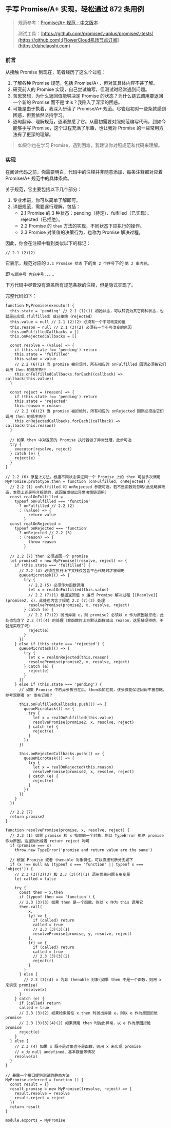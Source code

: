 
## 手写 Promise/A\+ 实现，轻松通过 872 条用例



> 规范参考：[Promise/A\+ 规范 \- 中文版本](https://github.com)
> 
> 
> 测试工具：[https://github.com/promises\-aplus/promises\-tests](https://github.com):[FlowerCloud机场节点订阅](https://dahelaoshi.com)


### 前言


从接触 Promise 到现在，笔者经历了这么个过程：


1. 了解各种 Promise 规范，包括 Promise/A\+，但对其具体内容不甚了解。
2. 研究前人的 Promise 实现，自己尝试编写，但测试时经常遇到问题。
3. 苦思冥想，为什么返回值能够决定 Promise 的状态？为什么链式调用要返回一个新的 Promise 而不是 this？我陷入了深深的困惑。
4. 可能是由于执着，我深入研读了 Promise/A\+ 规范。尽管起初对一些条款感到困惑，但我依然坚持学习。
5. 逐句翻译、理解规范，逐渐熟悉了它。从最初需要对照规范编写代码，到如今能够手写 Promise，这个过程充满了乐趣，也让我对 Promise 的一些常用方法有了更深的理解。



> 如果你也在学习 Promise，遇到困难，我建议你对照规范和代码来理解。


### 实现


在阅读代码之前，你需要明白，代码中的注释并非随意添加，每条注释都对应着 Promise/A\+ 规范中的具体条款。


关于规范，它主要包括以下几个部分：


1. 专业术语，你可以简单了解即可。
2. 详细规范，需要逐行理解，包括：
	* 2\.1 Promise 的 3 种状态：pending（待定）、fulfilled（已实现）、rejected（已拒绝）。
	* 2\.2 Promise 的 `then` 方法的实现，不同状态下应执行的操作。
	* 2\.3 Promise 对某值的决策行为，也称为 Promise 解决过程。


因此，你会在注释中看到类似以下的标记：



```
// 2.1 (2)(2)

```

它表示，规范对应的 `2.1 Promise 状态` 下的`第 2 个序号`下的 `第 2 条内容`。


即 `标题序号 内容序号...` 。


下方代码中尽管没有涵盖所有规范条款的注释，但是隐式实现了。


完整代码如下：



```
function MyPromise(executor) {
  this.state = 'pending' // 2.1 (1)(1) 初始状态，可以转变为其它两种状态，也就是已实现（fulfilled）或已拒绝（rejected）
  this.value = null // 2.1 (2)(2) 必须有一个不可改变的值
  this.reason = null // 2.1 (3)(2) 必须有一个不可改变的原因
  this.onFulfilledCallbacks = []
  this.onRejectedCallbacks = []

  const resolve = (value) => {
    if (this.state !== 'pending') return
    this.state = 'fulfilled'
    this.value = value
    // 2.2 (6)(1) 当 promise 被实现时，所有相应的 onFulfilled 回调必须按它们调用 then 的顺序执行
    this.onFulfilledCallbacks.forEach((callback) => callback(this.value))
  }

  const reject = (reason) => {
    if (this.state !== 'pending') return
    this.state = 'rejected'
    this.reason = reason
    // 2.2 (6)(2) 当 promise 被拒绝时，所有相应的 onRejected 回调必须按它们调用 then 的顺序执行
    this.onRejectedCallbacks.forEach((callback) => callback(this.reason))
  }

  // 如果 then 中对返回的 Promise 执行器做了异常处理，此步可选
  try {
    executor(resolve, reject)
  } catch (e) {
    reject(e)
  }
}

// 2.2 (6) 原型上方法，根据不同状态保证同一个 Promise 上的 then 可被多次调用
MyPromise.prototype.then = function (onFulfilled, onRejected) {
  // 2.2 (1) onFulfilled 和 onRejected 参数可选，若不是函数则忽略(此处略微改造，本质上还是符合规范的，返回值或抛出异常决策链调用)
  const realOnFulfilled =
    typeof onFulfilled === 'function'
      ? onFulfilled // 2.2 (2)
      : (value) => {
          return value
        }
  const realOnRejected =
    typeof onRejected === 'function'
      ? onRejected // 2.2 (3)
      : (reason) => {
          throw reason
        }

  // 2.2 (7) then 必须返回一个 promise
  let promise2 = new MyPromise((resolve, reject) => {
    if (this.state === 'fulfilled') {
      // 2.2 (4) 必须在执行上下文栈仅包含平台代码时才被调用
      queueMicrotask(() => {
        try {
          // 2.2 (5) 必须作为函数调用
          let x = realOnFulfilled(this.value)
          // 2.2 (7)(1) 根据返回值 x 运行 Promise 解决过程 [[Resolve]](promise2, x)，此处也内含了规范 2.2 (7)(3) 处理
          resolvePromise(promise2, x, resolve, reject)
        } catch (e) {
          // 2.2 (7)(2) 抛出异常 e，则 promise2 必须以 e 作为原因被拒绝，此处也包含了 2.2 (7)(4) 的处理（非函数时上方默认函数抛出 reason，这里捕捉拒绝，不就是实现了吗）
          reject(e)
        }
      })
    } else if (this.state === 'rejected') {
      queueMicrotask(() => {
        try {
          let x = realOnRejected(this.reason)
          resolvePromise(promise2, x, resolve, reject)
        } catch (e) {
          reject(e)
        }
      })
    } else if (this.state === 'pending') {
      // 如果 Promise 中的异步执行在后，then添加在前，该步骤能保证回调不被忽略，参考观察者 or 发布订阅？

      this.onFulfilledCallbacks.push(() => {
        queueMicrotask(() => {
          try {
            let x = realOnFulfilled(this.value)
            resolvePromise(promise2, x, resolve, reject)
          } catch (e) {
            reject(e)
          }
        })
      })

      this.onRejectedCallbacks.push(() => {
        queueMicrotask(() => {
          try {
            let x = realOnRejected(this.reason)
            resolvePromise(promise2, x, resolve, reject)
          } catch (e) {
            reject(e)
          }
        })
      })
    }
  })

  // 2.2 (7)
  return promise2
}

function resolvePromise(promise, x, resolve, reject) {
  // 2.3 (1) 如果 promise 和 x 指向同一个对象，则以 TypeError 拒绝 promise 作为原因，这里抛出或者 return reject 均可
  if (promise === x)
    throw new TypeError('promise and return value are the same')

  // 根据 Promise 或者 thenable 对象特性，可以直接判断分支如下
  if (x !== null && (typeof x === 'function' || typeof x === 'object')) {
    // 2.3 (3)(3)(3) 和 2.3 (3)(4)(1) 调用优先问题专用变量
    let called = false

    try {
      const then = x.then
      if (typeof then === 'function') {
      // 2.3 (3)(3) 如果 then 是一个函数，则以 x 作为 this 调用它
      then.call(
          x,
          (y) => {
            if (called) return
            called = true
            // 2.3 (3)(3)(1)
            resolvePromise(promise, y, resolve, reject)
          },
          (r) => {
            if (called) return
            called = true
            // 2.3 (3)(3)(2)
            reject(r)
          }
        )
      } else {
        // 2.3 (3)(4) x 为非 thenable 对象(如果 then 不是一个函数，则用 x 来实现 promise)
        resolve(x)
      }
    } catch (e) {
      if (called) return
      called = true
      // 2.3 (3)(2) 如果检索属性 x.then 时抛出异常 e，则以 e 作为原因拒绝 promise
      // 2.3 (3)(3)(4)(2) 如果调用 then 时抛出异常，以 e 作为原因拒绝 promise
      reject(e)
    }
  } else {
    // 2.3 (4) 如果 x 既不是对象也不是函数，则用 x 来实现 promise
    // x 为 null undefined、基本数值等情况
    resolve(x)
  }
}

// 暴露一个接口提供测试的静态方法
MyPromise.deferred = function () {
  const result = {}
  result.promise = new MyPromise((resolve, reject) => {
    result.resolve = resolve
    result.reject = reject
  })
  return result
}

module.exports = MyPromise


```

